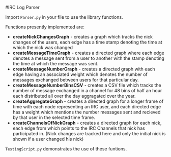 #IRC Log Parser

Import `Parser.py` in your file to use the library functions.

Functions presently implemented are:
- **createNickChangesGraph** - creates a graph which tracks the nick changes of the users, each edge has a time stamp denoting the time at which the nick was changed
- **createMessageTimeGraph** - creates a directed graph where each edge denotes a message sent from a user to another with the stamp denoting the time at which the message was sent.
- **createMessageNumberGraph** - creates a directed graph with each edge having an associated weight which denotes the number of messages exchanged between users for that particular day.
- **createMessageNumberBinsCSV** - creates a CSV file which tracks the number of message exchanged in a channel for 48 bins of half an hour each distributed all over the day aggragated over the year. 
- **createAggregateGraph** - creates a directed graph for a longer frame of time with each node representing an IRC user, and each directed edge has a weight which mentions the number messages sent and recieved by that user in the selected time frame.
- **createChannelsOfNickGraph** - creates a directed graph for each nick, each edge from which points to the IRC Channels that nick has participated in. (Nick changes are tracked here and only the initial nick is shown if a user changed his nick) 

`TestingScript.py` demonstrates the use of these funtions.
